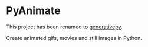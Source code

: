 # PyAnimate

This project has been renamed to [generativepy](https://github.com/martinmcbride/generativepy).

Create animated gifs, movies and still images in Python.
